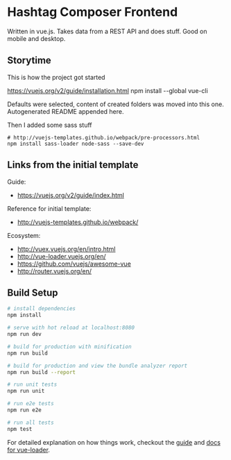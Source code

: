 # Hashtag Composer Frontend

Written in vue.js. Takes data from a REST API and does stuff. Good on mobile and desktop.

## Storytime
This is how the project got started

https://vuejs.org/v2/guide/installation.html
npm install --global vue-cli

Defaults were selected, content of created folders was moved into this one. Autogenerated README appended here.

Then I added some sass stuff
```
# http://vuejs-templates.github.io/webpack/pre-processors.html
npm install sass-loader node-sass --save-dev
```

## Links from the initial template
Guide:
* https://vuejs.org/v2/guide/index.html

Reference for initial template:
* http://vuejs-templates.github.io/webpack/

Ecosystem:
* http://vuex.vuejs.org/en/intro.html
* http://vue-loader.vuejs.org/en/
* https://github.com/vuejs/awesome-vue
* http://router.vuejs.org/en/

## Build Setup

``` bash
# install dependencies
npm install

# serve with hot reload at localhost:8080
npm run dev

# build for production with minification
npm run build

# build for production and view the bundle analyzer report
npm run build --report

# run unit tests
npm run unit

# run e2e tests
npm run e2e

# run all tests
npm test
```

For detailed explanation on how things work, checkout the [guide](http://vuejs-templates.github.io/webpack/) and [docs for vue-loader](http://vuejs.github.io/vue-loader).
